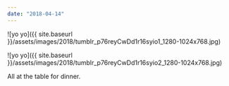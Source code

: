 ```yaml
---
date: "2018-04-14"
---
```


![yo yo]({{ site.baseurl }}/assets/images/2018/tumblr_p76reyCwDd1r16syio1_1280-1024x768.jpg)

![yo yo]({{ site.baseurl }}/assets/images/2018/tumblr_p76reyCwDd1r16syio2_1280-1024x768.jpg)

All at the table for dinner.
